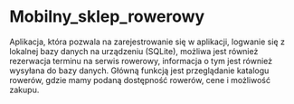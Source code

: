 # Mobilny_sklep_rowerowy

Aplikacja, która pozwala na zarejestrowanie się w aplikacji, logwanie się z lokalnej bazy danych na urządzeniu (SQLite), 
możliwa jest również rezerwacja terminu na serwis rowerowy, informacja o tym jest również wysyłana do bazy danych.
Główną funkcją jest przeglądanie katalogu rowerów, gdzie mamy podaną dostępność rowerów, cene i możliwość zakupu.

